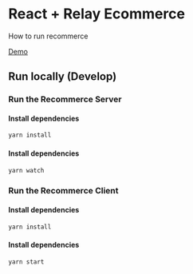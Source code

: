# React + Relay Ecommerce

How to run recommerce

[Demo](https://stupefied-feynman-f284cd.netlify.com/)


## Run locally (Develop)

### Run the Recommerce Server

#### Install dependencies

```bash
yarn install
```

#### Install dependencies

```bash
yarn watch
```

### Run the Recommerce Client

#### Install dependencies

```bash
yarn install
```

#### Install dependencies

```bash
yarn start
```
